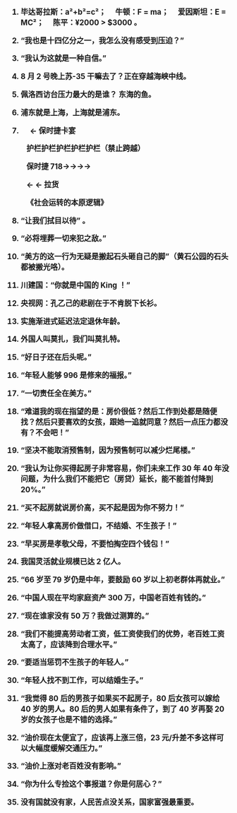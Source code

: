 <big><strong>

1. 毕达哥拉斯：a²+b²=c²；&emsp; 牛顿：F = ma； &emsp;爱因斯坦：E = MC²；&emsp; 陈平：¥2000 > \$3000 。

2. “我也是十四亿分之一，我怎么没有感受到压迫？”

3. “我认为这就是一种自信。”

4. 8 月 2 号晚上苏-35 干嘛去了？正在穿越海峡中线。

5. 佩洛西访台压力最大的是谁？ 东海的鱼。

6. 浦东就是上海，上海就是浦东。

7. &emsp; ← 保时捷卡宴

&emsp; &emsp; 护栏护栏护栏护栏护栏（禁止跨越）

&emsp; &emsp; 保时捷 718→→→→

&emsp; &emsp; ← ← 拉货

&emsp; &emsp; 《社会运转的本原逻辑》

8.  “让我们拭目以待” 。

9.  “必将埋葬一切来犯之敌。”

10. “美方的这一行为无疑是搬起石头砸自己的脚”（黄石公园的石头都被搬光咯）。

11. 川建国：“你就是中国的 King ！”

12. 央视网：孔乙己的悲剧在于不肯脱下长衫。

13. 实施渐进式延迟法定退休年龄。

14. 外国人叫莫扎，我们叫莫扎特。

15. “好日子还在后头呢。”

16. “年轻人能够 996 是修来的福报。”

17. “一切责任全在美方。”

18. “难道我的现在指望的是：房价很低？然后工作到处都是随便找？然后只要喜欢的女孩，跟她一追就同意？然后一点压力都没有？不会吧！”

19. “坚决不能取消预售制，因为预售制可以减少烂尾楼。”

20. “我认为让你买得起房子非常容易，你们未来工作 30 年 40 年没问题，为什么我们不能把它（房贷）延长，能不能首付降到 20%。”

21. “买不起房就说房价高，买不起是因为你不努力！”

22. “年轻人拿高房价做借口，不结婚、不生孩子！”

23. “早买房是孝敬父母，不要怕掏空四个钱包！”

24. 我国灵活就业规模已达 2 亿人。

25. “66 岁至 79 岁仍是中年，要鼓励 60 岁以上初老群体再就业。”

26. “中国人现在平均家庭资产 300 万，中国老百姓有钱的。”

27. “现在谁家没有 50 万？我做过测算的。”

28. “我们不能提高劳动者工资，低工资使我们的优势，老百姓工资太高了，应该降到合理水平。”

29. “要适当惩罚不生孩子的年轻人。”

30. “年轻人找不到工作，可以结婚生子。”

31. “我觉得 80 后的男孩子如果买不起房子，80 后女孩可以嫁给 40 岁的男人。80 后的男人如果有条件了，到了 40 岁再娶 20 岁的女孩子也是不错的选择。”

32. “油价现在太便宜了，应该再上涨三倍，23 元/升差不多这样可以大幅度缓解交通压力。”

33. “油价上涨对老百姓没有影响。”

34. “你为什么专捡这个事报道？你是何居心？”

35. 没有国就没有家，人民苦点没关系，国家富强最重要。
